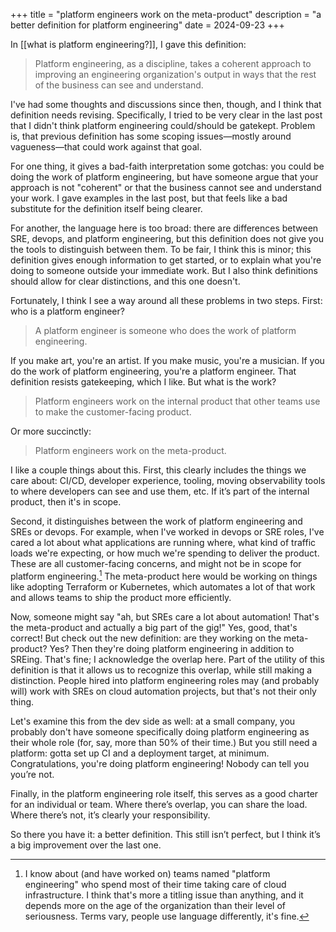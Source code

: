 +++
title = "platform engineers work on the meta-product"
description = "a better definition for platform engineering"
date = 2024-09-23
+++

In [[what is platform engineering?]], I gave this definition:

> Platform engineering, as a discipline, takes a coherent approach to improving an engineering organization's output in ways that the rest of the business can see and understand.

I've had some thoughts and discussions since then, though, and I think that definition needs revising. Specifically, I tried to be very clear in the last post that I didn't think platform engineering could/should be gatekept. Problem is, that previous definition has some scoping issues—mostly around vagueness—that could work against that goal.

For one thing, it gives a bad-faith interpretation some gotchas: you could be doing the work of platform engineering, but have someone argue that your approach is not "coherent" or that the business cannot see and understand your work. I gave examples in the last post, but that feels like a bad substitute for the definition itself being clearer.

For another, the language here is too broad: there are differences between SRE, devops, and platform engineering, but this definition does not give you the tools to distinguish between them. To be fair, I think this is minor; this definition gives enough information to get started, or to explain what you're doing to someone outside your immediate work. But I also think definitions should allow for clear distinctions, and this one doesn't.

Fortunately, I think I see a way around all these problems in two steps. First: who is a platform engineer?

> A platform engineer is someone who does the work of platform engineering.

If you make art, you're an artist. If you make music, you're a musician. If you do the work of platform engineering, you're a platform engineer. That definition resists gatekeeping, which I like. But what is the work?

> Platform engineers work on the internal product that other teams use to make the customer-facing product.

Or more succinctly:

> Platform engineers work on the meta-product.

I like a couple things about this. First, this clearly includes the things we care about: CI/CD, developer experience, tooling, moving observability tools to where developers can see and use them, etc. If it’s part of the internal product, then it's in scope.

Second, it distinguishes between the work of platform engineering and SREs or devops. For example, when I've worked in devops or SRE roles, I've cared a lot about what applications are running where, what kind of traffic loads we're expecting, or how much we're spending to deliver the product. These are all customer-facing concerns, and might not be in scope for platform engineering.[^1] The meta-product here would be working on things like adopting Terraform or Kubernetes, which automates a lot of that work and allows teams to ship the product more efficiently.

Now, someone might say "ah, but SREs care a lot about automation! That's the meta-product and actually a big part of the gig!" Yes, good, that's correct! But check out the new definition: are they working on the meta-product? Yes? Then they're doing platform engineering in addition to SREing. That's fine; I acknowledge the overlap here. Part of the utility of this definition is that it allows us to recognize this overlap, while still making a distinction. People hired into platform engineering roles may (and probably will) work with SREs on cloud automation projects, but that's not their only thing.

Let's examine this from the dev side as well: at a small company, you probably don't have someone specifically doing platform engineering as their whole role (for, say, more than 50% of their time.) But you still need a platform: gotta set up CI and a deployment target, at minimum. Congratulations, you're doing platform engineering! Nobody can tell you you’re not.

Finally, in the platform engineering role itself, this serves as a good charter for an individual or team. Where there’s overlap, you can share the load. Where there’s not, it’s clearly your responsibility.

So there you have it: a better definition. This still isn’t perfect, but I think it’s a big improvement over the last one.

[^1]: I know about (and have worked on) teams named "platform engineering" who spend most of their time taking care of cloud infrastructure. I think that's more a titling issue than anything, and it depends more on the age of the organization than their level of seriousness. Terms vary, people use language differently, it's fine.
